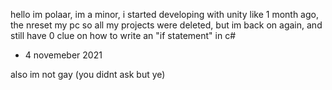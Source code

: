 hello im polaar, im a minor, i started developing with unity like 1 month ago, the nreset my pc so all my projects were deleted, but im back on again, and still have 0 clue on how to write an "if statement" in c#
- 4 novemeber 2021

also im not gay (you didnt ask but ye)
